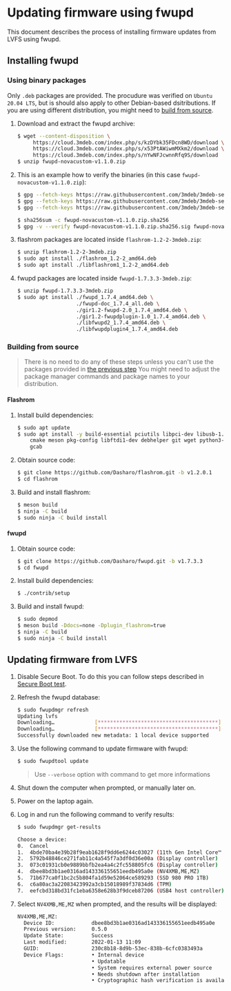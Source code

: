 # Updating firmware using fwupd

This document describes the process of installing firmware updates from LVFS
using fwupd.

## Installing fwupd

### Using binary packages

Only `.deb` packages are provided. The procudure was verified on `Ubuntu 20.04
LTS`, but is should also apply to other Debian-based dsitributions. If you are
using different distribution, you might need to
[build from source](#building-from-source).

1. Download and extract the fwupd archive:

    ```bash
    $ wget --content-disposition \
         https://cloud.3mdeb.com/index.php/s/kzDYbk35FDcn8WD/download \
         https://cloud.3mdeb.com/index.php/s/x53PtAWiwmMXkm2/download \
         https://cloud.3mdeb.com/index.php/s/nYwNFJcwnnRfq9S/download
    $ unzip fwupd-novacustom-v1.1.0.zip
    ```

1. This is an example how to verify the binaries (in this case `fwupd-novacustom-v1.1.0.zip`):

    ```bash
    $ gpg --fetch-keys https://raw.githubusercontent.com/3mdeb/3mdeb-secpack/master/keys/master-key/3mdeb-master-key.asc
    $ gpg --fetch-keys https://raw.githubusercontent.com/3mdeb/3mdeb-secpack/oss_master_key/open-source-software/3mdeb-open-source-software-master-key.asc
    $ gpg --fetch-keys https://raw.githubusercontent.com/3mdeb/3mdeb-secpack/master/customer-keys/novacustom/novacustom-open-source-firmware-release-1.x-key.asc

    $ sha256sum -c fwupd-novacustom-v1.1.0.zip.sha256
    $ gpg -v --verify fwupd-novacustom-v1.1.0.zip.sha256.sig fwupd-novacustom-v1.1.0.zip.sha256
    ```

1. flashrom packages are located inside `flashrom-1.2-2-3mdeb.zip`:

    ```bash
    $ unzip flashrom-1.2-2-3mdeb.zip
    $ sudo apt install ./flashrom_1.2-2_amd64.deb
    $ sudo apt install ./libflashrom1_1.2-2_amd64.deb
    ```

1. fwupd packages are located inside `fwupd-1.7.3.3-3mdeb.zip`:

    ```bash
    $ unzip fwupd-1.7.3.3-3mdeb.zip
    $ sudo apt install ./fwupd_1.7.4_amd64.deb \
                       ./fwupd-doc_1.7.4_all.deb \
                       ./gir1.2-fwupd-2.0_1.7.4_amd64.deb \
                       ./gir1.2-fwupdplugin-1.0_1.7.4_amd64.deb \
                       ./libfwupd2_1.7.4_amd64.deb \
                       ./libfwupdplugin4_1.7.4_amd64.deb
    ```

### Building from source

> There is no need to do any of these steps unless you can't use the packages
> provided in [the previous step](#using-binary-packages)
> You might need to adjust the package manager commands and package names to
> your distribution.

#### Flashrom

1. Install build dependencies:

    ```bash
    $ sudo apt update
    $ sudo apt install -y build-essential pciutils libpci-dev libusb-1.0-0-dev \
        cmake meson pkg-config libftdi1-dev debhelper git wget python3-markdown \
        gcab
    ```

1. Obtain source code:

    ```bash
    $ git clone https://github.com/Dasharo/flashrom.git -b v1.2.0.1
    $ cd flashrom
    ```

1. Build and install flashrom:

    ```bash
    $ meson build
    $ ninja -C build
    $ sudo ninja -C build install
    ```

#### fwupd

1. Obtain source code:

    ```bash
    $ git clone https://github.com/Dasharo/fwupd.git -b v1.7.3.3
    $ cd fwupd
    ```

1. Install build dependencies:

    ```bash
    $ ./contrib/setup
    ```

1. Build and install fwupd:

    ```bash
    $ sudo depmod
    $ meson build -Ddocs=none -Dplugin_flashrom=true
    $ ninja -C build
    $ sudo ninja -C build install
    ```

## Updating firmware from LVFS

1. Disable Secure Boot. To do this you can follow steps described in
   [Secure Boot test](https://docs.dasharo.com/unified-test-documentation/dasharo-security/206-secure-boot/).

1. Refresh the fwupd database:

    ```bash
    $ sudo fwupdmgr refresh
    Updating lvfs
    Downloading…             [***************************************]
    Downloading…             [***************************************]
    Successfully downloaded new metadata: 1 local device supported
    ```

1. Use the following command to update firmware with fwupd:

    ```bash
    $ sudo fwupdtool update
    ```

    > Use `--verbose` option with command to get more informations

1. Shut down the computer when prompted, or manually later on.
1. Power on the laptop again.
1. Log in and run the following command to verify results:

    ```bash
    $ sudo fwupdmgr get-results

    Choose a device:
    0.	Cancel
    1.	4bde70ba4e39b28f9eab1628f9dd6e6244c03027 (11th Gen Intel Core™ i7-1165G7 @ 2.80GHz)
    2.	5792b48846ce271fab11c4a545f7a3df0d36e00a (Display controller)
    3.	073c01931cb0e9889bbfb2ea4a4c2fc558805fc6 (Display controller)
    4.	dbee8bd3b1ae0316ad143336155651eedb495a0e (NV4XMB,ME,MZ)
    5.	71b677ca0f1bc2c5b804fa1d59e52064ce589293 (SSD 980 PRO 1TB)
    6.	c6a80ac3a22083423992a3cb15018989f37834d6 (TPM)
    7.	eefcbd318bd31fc1eba6358e628b3f9dceb87206 (USB4 host controller)
    ```

1. Select `NV4XMB,ME,MZ` when prompted, and the results will be displayed:

    ```bash
    NV4XMB,ME,MZ:
      Device ID:            dbee8bd3b1ae0316ad143336155651eedb495a0e
      Previous version:     0.5.0
      Update State:         Success
      Last modified:        2022-01-13 11:09
      GUID:                 230c8b18-8d9b-53ec-838b-6cfc0383493a
      Device Flags:         • Internal device
                            • Updatable
                            • System requires external power source
                            • Needs shutdown after installation
                            • Cryptographic hash verification is available
    ```
